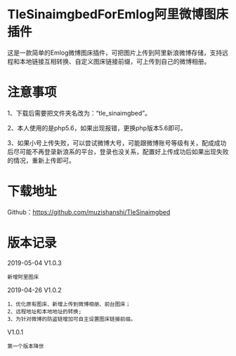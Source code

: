 # TleSinaimgbedForEmlog阿里微博图床插件

这是一款简单的Emlog微博图床插件，可把图片上传到阿里新浪微博存储，支持远程和本地链接互相转换、自定义图床链接前缀，可上传到自己的微博相册。

# 注意事项
1、下载后需要把文件夹名改为：“tle_sinaimgbed”。

2、本人使用的是php5.6，如果出现报错，更换php版本5.6即可。

3、如果小号上传失败，可以尝试微博大号，可能跟微博账号等级有关，配成成功后尽可能不再登录新浪系的平台，登录也没关系，配置好上传成功后如果出现失败的情况，重新上传即可。

# 下载地址
Github：https://github.com/muzishanshi/TleSinaimgbed

# 版本记录
2019-05-04 V1.0.3
	
	新增阿里图床
	
2019-04-26 V1.0.2
	
	1、优化原有图床、新增上传到微博相册、前台图床；
	2、远程地址和本地地址的转换;
	3、为针对微博的防盗链增加可自主设置图床链接前缀。
	
V1.0.1
	
	第一个版本降世